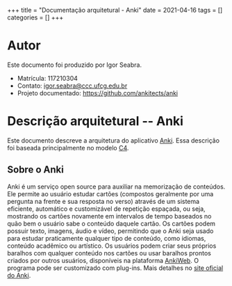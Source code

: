 +++
title = "Documentação arquitetural - Anki"
date = 2021-04-16
tags = []
categories = []
+++

# Autor

Este documento foi produzido por Igor Seabra.

- Matrícula: 117210304
- Contato: igor.seabra@ccc.ufcg.edu.br
- Projeto documentado: https://github.com/ankitects/anki

# Descrição arquitetural -- Anki

Este documento descreve a arquitetura do aplicativo [Anki](https://github.com/ankitects/anki). Essa descrição foi baseada principalmente no modelo [C4](https://c4model.com/).

## Sobre o Anki

Anki é um serviço open source para auxiliar na memorização de conteúdos. Ele permite ao usuário estudar cartões (compostos geralmente por uma pergunta na frente e sua resposta no verso) através de um sistema eficiente, automático e customizável de repetição espaçada, ou seja, mostrando os cartões novamente em intervalos de tempo baseados no quão bem o usuário sabe o conteúdo daquele cartão. Os cartões podem possuir texto, imagens, áudio e vídeo, permitindo que o Anki seja usado para estudar praticamente qualquer tipo de conteúdo, como idiomas, conteúdo acadêmico ou artístico. Os usuários podem criar seus próprios baralhos com qualquer conteúdo nos cartões ou usar baralhos prontos criados por outros usuários, disponíveis na plataforma [AnkiWeb](https://ankiweb.net/shared/decks/). O programa pode ser customizado com plug-ins. Mais detalhes no [site oficial do Anki](https://apps.ankiweb.net/).
